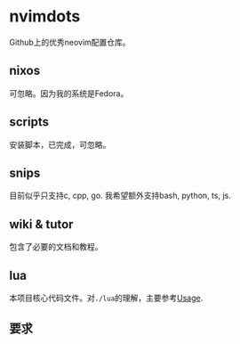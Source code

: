 # nvimdots

Github上的优秀neovim配置仓库。

## nixos

可忽略。因为我的系统是Fedora。

## scripts

安装脚本，已完成，可忽略。

## snips

目前似乎只支持c, cpp, go. 我希望额外支持bash, python, ts, js.

## wiki & tutor

包含了必要的文档和教程。

## lua

本项目核心代码文件。对`./lua`的理解，主要参考[Usage](./wiki/Usage.md).

## 要求
